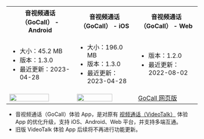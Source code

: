 <table>
  <colgroup>
    <col>
    <col>
    <col>
  </colgroup>
<tbody><tr>
<th>音视频通话（GoCall） - <b>Android</b></th>
<th>音视频通话（GoCall） - <b>iOS</b></th>
<th>音视频通话（GoCall） - <b>Web</b></th>
</tr>
<tr>
<td><ul><li>大小：45.2 MB</li><li>版本：1.3.0</li><li>最近更新：2023-04-28</li></ul></td>
<td><ul><li>大小：196.0 MB</li><li>版本：1.3.0</li><li>最近更新：2023-04-28</li></ul></td>
<td><ul><li>版本：1.2.0</li><li>最近更新：2022-08-02</li></ul></td>
</tr>
<tr>
<td><a href="https://artifact-demo.zego.im/GoCall/GoCall.apk" title="手机扫码体验，或浏览器点击下载。"><img src="https://zego-platform-growth.oss-cn-shanghai.aliyuncs.com/official-website/zego/experience-app/img_videocall_app_android.png" width="80%"></a></td>
<td><a href="https://apps.apple.com/cn/app/gocall/id1600603263" target="_blank" title="手机扫码体验，或浏览器点击下载。"><img src="https://zego-platform-growth.oss-cn-shanghai.aliyuncs.com/official-website/zego/experience-app/img_videocall_app_ios%402x.png" width="80%"></a></td>
<td><a href="https://gocall.zego.im/#/index" class="md-btn-primary important" target="_blank" title="点击按钮，打开网页。"><span class="text">GoCall 网页版</span></a></td>
</tr>
</tbody></table>


<div class="mk-hint">

- 音视频通话（GoCall）体验 App，是对原有 [视频通话（VideoTalk）](https://doc-zh.zego.im/scene-plan/9) 体验 App 的优化升级，支持 iOS、Android、Web 平台，并支持多端互通。
- 旧版 VideoTalk 体验 App 后续将不再进行功能更新。
</div>











